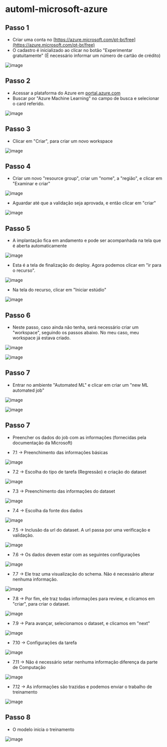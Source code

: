 # automl-microsoft-azure

## Passo 1 
- Criar uma conta no [https://azure.microsoft.com/pt-br/free](https://azure.microsoft.com/pt-br/free)
- O cadastro é inicializado ao clicar no botão "Experimentar gratuitamente" (É necessário informar um número de cartão de crédito)

![image](https://github.com/giselle-ferreira/automl-microsoft-azure/assets/84051263/65ec85c8-0e65-4ec7-99ca-3dae6d5c70f5)

## Passo 2 
- Acessar a plataforma do Azure em [portal.azure.com](portal.azure.com)
- Buscar por "Azure Machine Learning" no campo de busca e selecionar o card referido.

![image](https://github.com/giselle-ferreira/automl-microsoft-azure/assets/84051263/268bc950-6675-43f7-a7b0-f878ec8e5d26)

## Passo 3
- Clicar em "Criar", para criar um novo workspace

![image](https://github.com/giselle-ferreira/automl-microsoft-azure/assets/84051263/ee3f5e69-ca7e-481a-97c6-3e5b94239db7)


## Passo 4
- Criar um novo "resource group", criar um "nome", a "região", e clicar em "Examinar e criar"

![image](https://github.com/giselle-ferreira/automl-microsoft-azure/assets/84051263/baa93339-7a6d-4103-9472-8642ea15471f)

- Aguardar até que a validação seja aprovada, e então clicar em "criar"
  
![image](https://github.com/giselle-ferreira/automl-microsoft-azure/assets/84051263/48f345fc-3c51-49d4-94e6-2d217c5e09be)

## Passo 5
- A implantação fica em andamento e pode ser acompanhada na tela que é aberta automaticamente

![image](https://github.com/giselle-ferreira/automl-microsoft-azure/assets/84051263/fe5f7747-7039-4525-b093-0d17a6149500)

- Esta é a tela de finalização do deploy. Agora podemos clicar em "ir para o recurso".
   
![image](https://github.com/giselle-ferreira/automl-microsoft-azure/assets/84051263/0bba7339-c866-4aa5-a254-2aa83120247b)

- Na tela do recurso, clicar em "Iniciar estúdio"
  
![image](https://github.com/giselle-ferreira/automl-microsoft-azure/assets/84051263/f163bd85-4275-481c-b771-b98972acc889)

## Passo 6
- Neste passo, caso ainda não tenha, será necessário criar um "workspace", seguindo os passos abaixo. No meu caso, meu workspace já estava criado.

![image](https://github.com/giselle-ferreira/automl-microsoft-azure/assets/84051263/3bc637a3-4fcc-4028-acdc-643cb051fa1e)


![image](https://github.com/giselle-ferreira/automl-microsoft-azure/assets/84051263/7acf0326-5334-471b-9877-0d25712efe2c)

## Passo 7
- Entrar no ambiente "Automated ML" e clicar em criar um "new ML automated job"

![image](https://github.com/giselle-ferreira/automl-microsoft-azure/assets/84051263/d36beebe-f666-4b4f-b811-962ac26daabe)

![image](https://github.com/giselle-ferreira/automl-microsoft-azure/assets/84051263/37bc5857-71d7-4550-b15e-15e358586003)

## Passo 7
- Preencher os dados do job com as informações (fornecidas pela documentação da Microsoft)

- 7.1 -> Preenchimento das informações básicas
  
![image](https://github.com/giselle-ferreira/automl-microsoft-azure/assets/84051263/03857d50-4b3a-4ad2-abbb-a531f2968a7a)

- 7.2 -> Escolha do tipo de tarefa (Regressão) e criação do dataset

![image](https://github.com/giselle-ferreira/automl-microsoft-azure/assets/84051263/44e58420-dd67-4c26-995b-adbcb0b235bf)


- 7.3 -> Preenchimento das informações do dataset

![image](https://github.com/giselle-ferreira/automl-microsoft-azure/assets/84051263/86b9b033-5042-4f21-9852-1f795e5332b8)

- 7.4 -> Escolha da fonte dos dados

![image](https://github.com/giselle-ferreira/automl-microsoft-azure/assets/84051263/06238e45-cca4-4825-a40c-ac363d057e3c)

- 7.5 -> Inclusão da url do dataset. A url passa por uma verificação e validação.

![image](https://github.com/giselle-ferreira/automl-microsoft-azure/assets/84051263/fa37fc73-e064-4be5-8920-f1e1139f8f56)

- 7.6 -> Os dados devem estar com as seguintes configurações

![image](https://github.com/giselle-ferreira/automl-microsoft-azure/assets/84051263/3b2030c6-08b4-422d-8265-dd8bdbb2134c)

- 7.7 -> Ele traz uma visualização do schema. Não é necessário alterar nenhuma informação.

![image](https://github.com/giselle-ferreira/automl-microsoft-azure/assets/84051263/c7cd6ac2-dcbd-40fb-9ca2-497b45c76120)

- 7.8 -> Por fim, ele traz todas informações para review, e clicamos em "criar", para criar o dataset.

![image](https://github.com/giselle-ferreira/automl-microsoft-azure/assets/84051263/3dba151a-e6d4-4ac8-969d-8485f527a7e2)

- 7.9 -> Para avançar, selecionamos o dataset, e clicamos em "next"

![image](https://github.com/giselle-ferreira/automl-microsoft-azure/assets/84051263/b615675d-30b7-4c53-8a33-284f2040c411)

- 7.10 -> Configurações da tarefa

![image](https://github.com/giselle-ferreira/automl-microsoft-azure/assets/84051263/c362fa19-26c8-4a5e-ad97-664085dcfaba)

- 7.11 -> Não é necessário setar nenhuma informação diferença da parte de Computação

![image](https://github.com/giselle-ferreira/automl-microsoft-azure/assets/84051263/31efafef-e201-4872-94d5-677eac379505)

- 7.12 -> As informações são trazidas e podemos enviar o trabalho de treinamento

![image](https://github.com/giselle-ferreira/automl-microsoft-azure/assets/84051263/e59c9084-09e2-47b7-86c8-146125f37356)

## Passo 8
- O modelo inicia o treinamento
  
![image](https://github.com/giselle-ferreira/automl-microsoft-azure/assets/84051263/a788dc15-9ccc-42bb-ac97-eee69e4d54cd)

















